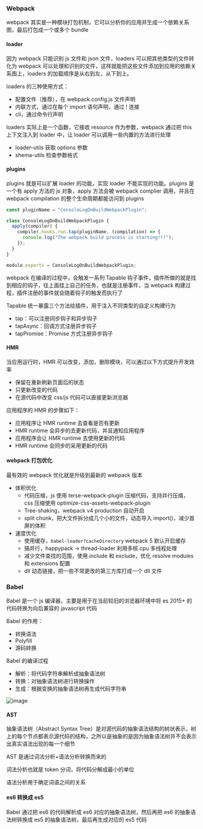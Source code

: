 ### Webpack

webpack 其实是一种模块打包机制，它可以分析你的应用并生成一个依赖关系图，最后打包成一个或多个 bundle

#### loader

因为 webpack 只能识别 js 文件和 json 文件，loaders 可以把其他类型的文件转化为 webpack 可以处理和识别的文件，这样就能把这些文件添加到应用的依赖关系图上，loaders 的加载顺序是从右到左，从下到上。

loaders 的三种使用方式：

- 配置文件（推荐），在 webpack.config.js 文件声明
- 内联方式，通过在每个 import 语句声明，通过 ! 连接
- cli，通过命令行声明

loaders 实际上是一个函数，它接收 resource 作为参数，webpack 通过把 this 上下文注入到 loader 中，让 loader 可以调用一些内置的方法进行处理

- loader-utils 获取 options 参数
- shema-utils 检查参数格式

#### plugins

plugins 就是可以扩展 loader 的功能，实现 loader 不能实现的功能。plugins 是一个有 apply 方法的 js 对象，apply 方法会被 webpack complier 调用，并且在 webpack compilation 的整个生命周期都能访问到 plugins

```js
const pluginName = "ConsoleLogOnBuildWebpackPlugin";

class ConsoleLogOnBuildWebpackPlugin {
  apply(compiler) {
    compiler.hooks.run.tap(pluginName, (compilation) => {
      console.log("The webpack build process is starting!!!");
    });
  }
}

module.exports = ConsoleLogOnBuildWebpackPlugin;
```

webpack 在编译的过程中，会触发一系列 Tapable 钩子事件，插件所做的就是找到相应的钩子，往上面挂上自己的任务，也就是注册事件，当 webpack 构建过程，插件注册的事件就会随着钩子的触发而执行了

Tapable 统一暴露三个方法给插件，用于注入不同类型的自定义构建行为

- tap：可以注册同步钩子和异步钩子
- tapAsync：回调方式注册异步钩子
- tapPromise：Promise 方式注册异步钩子

#### HMR

当应用运行时，HMR 可以改变，添加，删除模块，可以通过以下方式提升开发效率

- 保留在重新刷新页面后的状态
- 只更新改变的代码
- 在源代码中改变 css/js 代码可以直接更新浏览器

应用程序的 HMR 的步骤如下：

- 应用程序让 HMR runtime 去查看是否有更新
- HMR runtime 会异步的去更新代码，并且通知应用程序
- 应用程序会让 HMR runtime 去使用更新的代码
- HMR runtime 会同步的采用更新的代码

#### webpack 打包优化

最有效的 webpack 优化就是升级到最新的 webpack 版本

- 体积优化
  - 代码压缩，js 使用 terse-webpack-plugin 压缩代码，支持并行压缩，css 压缩使用 optimize-css-assets-webpack-plugin
  - Tree-shaking，webpack v4 production 自动开启
  - split chunk，把大文件拆分成几个小的文件，动态导入 import()，减少首屏的体积
- 速度优化
  - 使用缓存，`babel-loader?cacheDirectory` webpack 5 默认开启缓存
  - 搞并行，happypack -> thread-loader 利用多核 cpu 多线程处理
  - 减少文件查找的范围，使用 include 和 exclude，优化 resolve modules 和 extensions 配置
  - dll 动态链接，把一些不常更改的第三方库打成一个 dll 文件

### Babel

Babel 是一个 js 编译器，主要是用于在当前较旧的浏览器环境中将 es 2015+ 的代码转换为向后兼容的 javascript 代码

Babel 的作用：

- 转换语法
- Polyfill
- 源码转换

Babel 的编译过程

- 解析：将代码字符串解析成抽象语法树
- 转换：对抽象语法树进行转换操作
- 生成：根据变换的抽象语法树再生成代码字符串

![image](https://zcy-video.oss-cn-shanghai.aliyuncs.com/medical/zooTeam/9.16/167e0927a1a40b40)

#### AST

抽象语法树（Abstract Syntax Tree）是对源代码的抽象语法结构的树状表示，树上的每个节点都表示源代码的结构，之所以是抽象的是因为抽象语法树并不会表示出真实语法出现的每一个细节

AST 是通过词法分析+语法分析转换而来的

词法分析也就是 token 分词，将代码分解成最小的单位

语法分析用于确定词语之间的关系

#### es6 转换成 es5

Babel 通过把 es6 的代码解析成 es6 对应的抽象语法树，然后再把 es6 的抽象语法树转换成 es5 的抽象语法树，最后再生成对应的 es5 代码